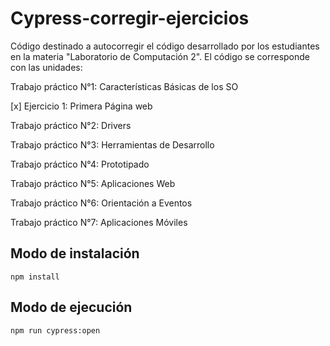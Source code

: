 # Cypress-corregir-ejercicios
Código destinado a autocorregir el código desarrollado por los estudiantes en la materia "Laboratorio de Computación 2".
El código se corresponde con las unidades:

Trabajo práctico N°1: Características Básicas de los SO

[x] Ejercicio 1: Primera Página web

Trabajo práctico N°2: Drivers

Trabajo práctico N°3: Herramientas de Desarrollo

Trabajo práctico N°4: Prototipado

Trabajo práctico N°5: Aplicaciones Web

Trabajo práctico N°6: Orientación a Eventos

Trabajo práctico N°7: Aplicaciones Móviles

## Modo de instalación
`npm install`

## Modo de ejecución
`npm run cypress:open`
